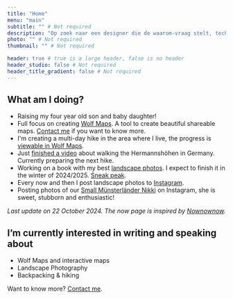 ```yaml
---
title: "Home"
menu: "main"
subtitle: "" # Not required
description: "Op zoek naar een designer die de waarom-vraag stelt, technisch meedenkt en prachtige producten maakt? Ik kan je helpen." # Not required
photo: "" # Not required
thumbnail: "" # Not required

header: true # true is a large header, false is no header
header_studio: false # Not required
header_title_gradient: false # Not required
---
```


## What am I doing?

- Raising my four year old son and baby daughter!
- Full focus on creating [Wolf Maps](https://www.wolfmaps.nl/). A tool to create beautiful shareable maps. [Contact me](/contact) if you want to know more.
- I'm creating a multi-day hike in the area where I live, the progress is [viewable in Wolf Maps](https://wolfmaps.nl/kaart/route-du-drenthe-7b975eb).
- Just [finished a video](https://www.youtube.com/watch?v=T2MwUVcXqPg) about walking the Hermannshöhen in Germany. Currently preparing the next hike.
- Working on a book with my best [landscape photos](/gallery). I expect to finish it in the winter of 2024/2025. [Sneak peak](https://www.linkedin.com/posts/aljanscholtens_ken-je-dat-gevoel-dat-je-zo-veel-leuke-activity-7183480484998356992-aj4o?utm_source=share&utm_medium=member_desktop).
- Every now and then I post landscape photos to [Instagram](https://instagram.com/aljan).
- Posting photos of our [Small Münsterländer Nikki](http://www.instagram.com/munsterlandernikki/) on Instagram, she is sweet, stubborn and enthusiastic!

_Last update on 22 October 2024. The now page is inspired by [Nownownow](http://nownownow.com/)._

## I’m currently interested in writing and speaking about

- Wolf Maps and interactive maps
- Landscape Photography
- Backpacking & hiking

Want to know more? [Contact me](/contact).
